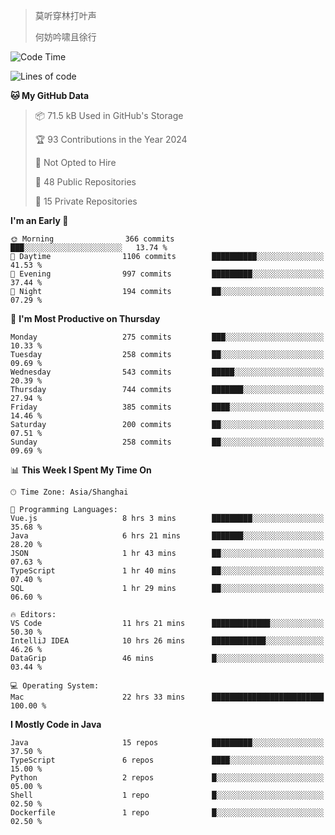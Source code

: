 > 莫听穿林打叶声
> 
> 何妨吟啸且徐行

<!-- ![Github Stats](https://github-readme-stats.vercel.app/api?username=catch6&count_private=true&show_icons=true&theme=gruvbox) -->

<!-- ![Top Langs](https://github-readme-stats.vercel.app/api/top-langs/?username=catch6&layout=compact) -->

<!--START_SECTION:waka-->
![Code Time](http://img.shields.io/badge/Code%20Time-1%2C821%20hrs%2030%20mins-blue)

![Lines of code](https://img.shields.io/badge/From%20Hello%20World%20I%27ve%20Written-9.4%20million%20lines%20of%20code-blue)

**🐱 My GitHub Data** 

> 📦 71.5 kB Used in GitHub's Storage 
 > 
> 🏆 93 Contributions in the Year 2024
 > 
> 🚫 Not Opted to Hire
 > 
> 📜 48 Public Repositories 
 > 
> 🔑 15 Private Repositories 
 > 
**I'm an Early 🐤** 

```text
🌞 Morning                366 commits         ███░░░░░░░░░░░░░░░░░░░░░░   13.74 % 
🌆 Daytime                1106 commits        ██████████░░░░░░░░░░░░░░░   41.53 % 
🌃 Evening                997 commits         █████████░░░░░░░░░░░░░░░░   37.44 % 
🌙 Night                  194 commits         ██░░░░░░░░░░░░░░░░░░░░░░░   07.29 % 
```
📅 **I'm Most Productive on Thursday** 

```text
Monday                   275 commits         ███░░░░░░░░░░░░░░░░░░░░░░   10.33 % 
Tuesday                  258 commits         ██░░░░░░░░░░░░░░░░░░░░░░░   09.69 % 
Wednesday                543 commits         █████░░░░░░░░░░░░░░░░░░░░   20.39 % 
Thursday                 744 commits         ███████░░░░░░░░░░░░░░░░░░   27.94 % 
Friday                   385 commits         ████░░░░░░░░░░░░░░░░░░░░░   14.46 % 
Saturday                 200 commits         ██░░░░░░░░░░░░░░░░░░░░░░░   07.51 % 
Sunday                   258 commits         ██░░░░░░░░░░░░░░░░░░░░░░░   09.69 % 
```


📊 **This Week I Spent My Time On** 

```text
🕑︎ Time Zone: Asia/Shanghai

💬 Programming Languages: 
Vue.js                   8 hrs 3 mins        █████████░░░░░░░░░░░░░░░░   35.68 % 
Java                     6 hrs 21 mins       ███████░░░░░░░░░░░░░░░░░░   28.20 % 
JSON                     1 hr 43 mins        ██░░░░░░░░░░░░░░░░░░░░░░░   07.63 % 
TypeScript               1 hr 40 mins        ██░░░░░░░░░░░░░░░░░░░░░░░   07.40 % 
SQL                      1 hr 29 mins        ██░░░░░░░░░░░░░░░░░░░░░░░   06.60 % 

🔥 Editors: 
VS Code                  11 hrs 21 mins      █████████████░░░░░░░░░░░░   50.30 % 
IntelliJ IDEA            10 hrs 26 mins      ████████████░░░░░░░░░░░░░   46.26 % 
DataGrip                 46 mins             █░░░░░░░░░░░░░░░░░░░░░░░░   03.44 % 

💻 Operating System: 
Mac                      22 hrs 33 mins      █████████████████████████   100.00 % 
```

**I Mostly Code in Java** 

```text
Java                     15 repos            █████████░░░░░░░░░░░░░░░░   37.50 % 
TypeScript               6 repos             ████░░░░░░░░░░░░░░░░░░░░░   15.00 % 
Python                   2 repos             █░░░░░░░░░░░░░░░░░░░░░░░░   05.00 % 
Shell                    1 repo              █░░░░░░░░░░░░░░░░░░░░░░░░   02.50 % 
Dockerfile               1 repo              █░░░░░░░░░░░░░░░░░░░░░░░░   02.50 % 
```




<!--END_SECTION:waka-->
